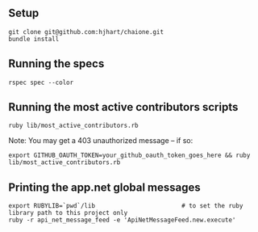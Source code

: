 ## Setup

    git clone git@github.com:hjhart/chaione.git
    bundle install

## Running the specs

    rspec spec --color

## Running the most active contributors scripts

    ruby lib/most_active_contributors.rb

Note: You may get a 403 unauthorized message – if so:

    export GITHUB_OAUTH_TOKEN=your_github_oauth_token_goes_here && ruby lib/most_active_contributors.rb

## Printing the app.net global messages

    export RUBYLIB=`pwd`/lib                        # to set the ruby library path to this project only
    ruby -r api_net_message_feed -e 'ApiNetMessageFeed.new.execute'